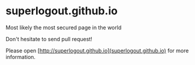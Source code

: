 # superlogout.github.io
Most likely the most secured page in the world

Don't hesitate to send pull request!

Please open [http://superlogout.github.io](superlogout.github.io) for more information.
